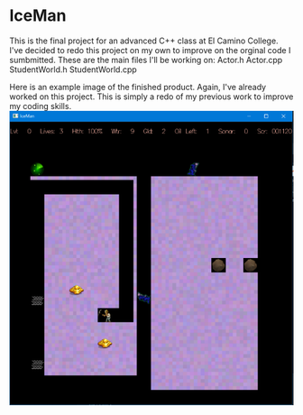 # IceMan

This is the final project for an advanced C++ class at El Camino College. I've decided to redo this project on my own to improve on the orginal code I sumbmitted.
These are the main files I'll be working on:
Actor.h
Actor.cpp
StudentWorld.h
StudentWorld.cpp

Here is an example image of the finished product.
Again, I've already worked on this project. This is simply a redo of my previous work to improve my coding skills.
![](IceMan_Screen/Capture.PNG)
